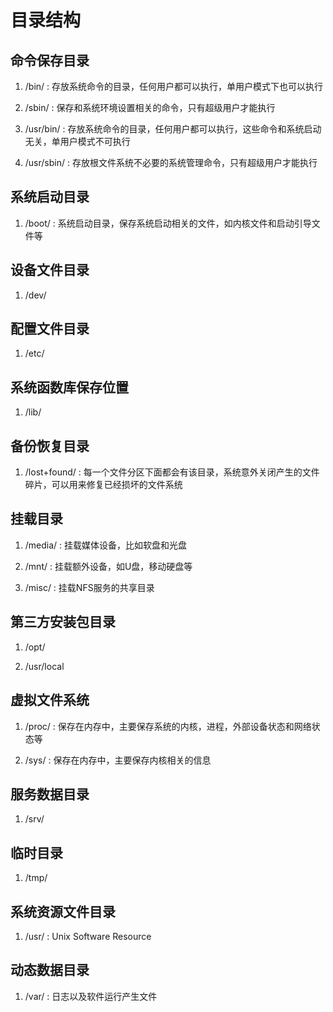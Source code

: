 # 目录结构

## 命令保存目录
1. /bin/ : 存放系统命令的目录，任何用户都可以执行，单用户模式下也可以执行

2. /sbin/ : 保存和系统环境设置相关的命令，只有超级用户才能执行

3. /usr/bin/ : 存放系统命令的目录，任何用户都可以执行，这些命令和系统启动无关，单用户模式不可执行

4. /usr/sbin/ : 存放根文件系统不必要的系统管理命令，只有超级用户才能执行

## 系统启动目录

1. /boot/ : 系统启动目录，保存系统启动相关的文件，如内核文件和启动引导文件等

## 设备文件目录

1. /dev/

## 配置文件目录

1. /etc/

## 系统函数库保存位置

1. /lib/

## 备份恢复目录

1. /lost+found/ : 每一个文件分区下面都会有该目录，系统意外关闭产生的文件碎片，可以用来修复已经损坏的文件系统

## 挂载目录

1. /media/ : 挂载媒体设备，比如软盘和光盘

2. /mnt/ : 挂载额外设备，如U盘，移动硬盘等

3. /misc/ : 挂载NFS服务的共享目录

## 第三方安装包目录

1. /opt/

2. /usr/local

## 虚拟文件系统

1. /proc/ : 保存在内存中，主要保存系统的内核，进程，外部设备状态和网络状态等

2. /sys/ : 保存在内存中，主要保存内核相关的信息

## 服务数据目录

1. /srv/

## 临时目录

1. /tmp/

## 系统资源文件目录

1. /usr/ : Unix Software Resource

## 动态数据目录

1. /var/ : 日志以及软件运行产生文件